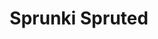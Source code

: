 ---
slug: sprunki-spruted-1861
title: Sprunki Spruted
description: "Sprunki Spruted is an exciting online game. Play for free directly in your browser!"
icon: /images/popular_mods/Sprunki Spruted.png
url: https://wowtbc.net/sprunkin/sprunki-spruted1/index.html
previewImage: /images/popular_mods/Sprunki Spruted.png
type: popular mods

# SEO配置
seo:
  title: "Sprunki Spruted - Play Free Online Game | Fun Browser Games"
  description: "Sprunki Spruted - Play this fun online game for free in your browser. No download required!"
  ogImage: "/images/popular_mods/Sprunki Spruted.png"
  keywords: "sprunki-spruted-1861, online game, browser game, free game, popular mods game, play online"

videoUrls:
  - https://www.youtube.com/embed/example1
  - https://www.youtube.com/embed/example2

whyPlay:
  title: "Why Play Sprunki Spruted?"
  items:
    - "Immersive Gameplay: Sprunki Spruted offers an engaging and immersive gaming experience that will keep you entertained for hours"
    - "Challenging Levels: Test your skills with increasingly difficult challenges and obstacles"
    - "Beautiful Graphics: Enjoy stunning visuals and smooth animations that bring the game world to life"
    - "Regular Updates: New content and features are added regularly to keep the game fresh and exciting"
    - "Free to Play: Experience all the fun without spending a penny"
    - "Community Features: Connect with other players, share strategies, and compete for high scores"
    - "Cross-Platform: Play on any device with a web browser, no downloads required"

features:
  title: "Key Features of Sprunki Spruted"
  image: "/images/popular_mods/Sprunki Spruted.png"
  items:
    - "Intuitive Controls: Easy to learn controls make Sprunki Spruted accessible for players of all skill levels"
    - "Multiple Game Modes: Enjoy various gameplay options that provide different challenges and experiences"
    - "Character Customization: Personalize your gaming experience with unique characters and items"
    - "Achievement System: Complete special tasks to earn rewards and recognition"
    - "Leaderboards: Compete with players worldwide and see who can achieve the highest scores"

characteristics:
  title: "Game Characteristics"
  image: "/images/popular_mods/Sprunki Spruted.png"
  items:
    - "Genre: Popular mods game with elements of strategy and skill"
    - "Difficulty: Suitable for both casual gamers and those seeking a challenge"
    - "Play Time: Quick sessions or extended gameplay, depending on your preference"
    - "Art Style: Vibrant and engaging visuals that enhance the gaming experience"
    - "Sound Design: Immersive audio that complements the gameplay perfectly"

info: "Sprunki Spruted is an exciting online game that offers players a unique and engaging gaming experience. With its intuitive controls, stunning visuals, and challenging gameplay, Sprunki Spruted provides hours of entertainment for players of all ages and skill levels. Whether you're looking for a quick gaming session during a break or an extended play session, Sprunki Spruted delivers an immersive experience that will keep you coming back for more. The game features multiple levels of increasing difficulty, ensuring that players are constantly challenged as they progress. With regular updates adding new content and features, Sprunki Spruted remains fresh and exciting, providing endless entertainment options for its growing community of players."

howToPlayIntro: "Welcome to Sprunki Spruted! This guide will walk you through the basics and help you master the game. Whether you're a beginner or looking to improve your skills, these tips and instructions will enhance your gaming experience."

howToPlaySteps:
  - title: "Getting Started"
    description: "Begin your Sprunki Spruted adventure by familiarizing yourself with the controls. Use your keyboard or mouse to navigate through the game interface. The tutorial will guide you through the basic mechanics and help you understand the objectives."
  - title: "Understanding the Objectives"
    description: "In Sprunki Spruted, your main goal is to progress through levels by completing specific objectives. Each level presents unique challenges that require different strategies and approaches."
  - title: "Mastering the Controls"
    description: "Practice using the controls to improve your precision and reaction time. Sprunki Spruted requires quick reflexes and strategic thinking to overcome obstacles and defeat opponents."
  - title: "Utilizing Power-ups"
    description: "Collect power-ups throughout the game to enhance your abilities and overcome difficult challenges. Each power-up offers unique advantages that can be crucial for success."
  - title: "Developing Strategies"
    description: "As you progress in Sprunki Spruted, develop effective strategies for different scenarios. Analyze patterns, anticipate challenges, and adapt your approach to maximize your performance."

faq:
  title: "Frequently Asked Questions about Sprunki Spruted"
  items:
    - question: "Is Sprunki Spruted free to play?"
      answer: "Yes, Sprunki Spruted is completely free to play directly in your web browser. No downloads or purchases are required to enjoy the full game experience."
    - question: "Can I play Sprunki Spruted on mobile devices?"
      answer: "Yes, Sprunki Spruted is optimized for both desktop and mobile play. You can enjoy the game on any device with a web browser and internet connection."
    - question: "Are there any in-game purchases?"
      answer: "While Sprunki Spruted is free to play, there may be optional in-game purchases available for cosmetic items or additional features that don't affect core gameplay."
    - question: "How often is Sprunki Spruted updated?"
      answer: "The developers regularly update Sprunki Spruted with new content, features, and improvements based on player feedback and game performance."
    - question: "Can I play Sprunki Spruted offline?"
      answer: "Currently, Sprunki Spruted requires an internet connection to play as it's a browser-based online game."
    - question: "Is Sprunki Spruted suitable for children?"
      answer: "Yes, Sprunki Spruted is designed to be family-friendly and suitable for players of all ages."
    - question: "How do I report bugs or issues?"
      answer: "If you encounter any problems while playing Sprunki Spruted, you can report them through the game's support page or contact the developers directly through their website."
    - question: "Still Have Questions?"
      answer: "If you have additional questions about Sprunki Spruted that aren't covered in this FAQ, please visit our support center or contact our customer service team for assistance."
---